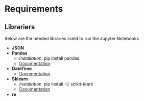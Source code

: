 # Requirements

## Librariers
Below are the needed libraries listed to run the Jupyter Notebooks

- **JSON**
- **Pandas**
    - *Installation*: pip install pandas
    - [Documentation](https://pandas.pydata.org/pandas-docs/stable/)
- **DateTime**
    - [Documentation](https://docs.python.org/3/library/datetime.html)
- **Sklearn**
    - *Installation*: pip install -U scikit-learn
    - [Documentation](https://scikit-learn.org/stable/documentation.html)
- **re**